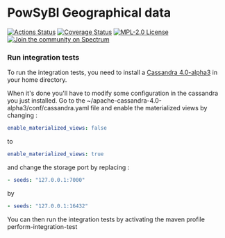 # PowSyBl Geographical data

[![Actions Status](https://github.com/powsybl/powsybl-network-store/workflows/CI/badge.svg)](https://github.com/powsybl/powsybl-geo-data/actions)
[![Coverage Status](https://sonarcloud.io/api/project_badges/measure?project=com.powsybl%3Apowsybl-geo-data&metric=coverage)](https://sonarcloud.io/component_measures?id=com.powsybl%3Apowsybl-geo-data&metric=coverage)
[![MPL-2.0 License](https://img.shields.io/badge/license-MPL_2.0-blue.svg)](https://www.mozilla.org/en-US/MPL/2.0/)
[![Join the community on Spectrum](https://withspectrum.github.io/badge/badge.svg)](https://spectrum.chat/powsybl)

### Run integration tests

To run the integration tests, you need to install a [Cassandra 4.0-alpha3](https://downloads.apache.org/cassandra/4.0-alpha3/) in your home directory.

When it's done you'll have to modify some configuration in the cassandra you just installed. Go to the ~/apache-cassandra-4.0-alpha3/conf/cassandra.yaml file and enable the materialized views by changing :

```yaml
enable_materialized_views: false
```

to

```yaml
enable_materialized_views: true
```

and change the storage port by replacing :

```yaml
- seeds: "127.0.0.1:7000"
```

by

```yaml
- seeds: "127.0.0.1:16432"
```

You can then run the integration tests by activating the maven profile perform-integration-test

